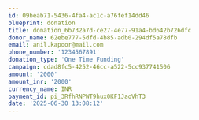 ```yaml
---
id: 09beab71-5436-4fa4-ac1c-a76fef14dd46
blueprint: donation
title: donation_6b732a7d-ce27-4e77-91a4-bd642b726dfc
donor_name: 62ebe777-5dfd-4b85-adb0-294df5a78dfb
email: anil.kapoor@mail.com
phone_number: '1234567891'
donation_type: 'One Time Funding'
campaign: cdad8fc5-4252-46cc-a522-5cc937741506
amount: '2000'
amount_inr: '2000'
currency_name: INR
payment_id: pi_3RfhRNPWT9hux0KF1JaoVhT3
date: '2025-06-30 13:08:12'
---
```


